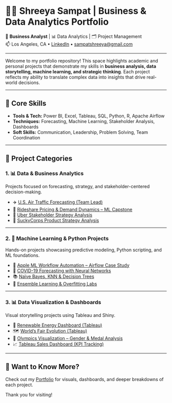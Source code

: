 # 👩‍💼 Shreeya Sampat | Business & Data Analytics Portfolio

📍 **Business Analyst** | 📊 Data Analytics | 🗂️ Project Management  
📫 Los Angeles, CA • [LinkedIn](https://www.linkedin.com/in/shreeyasampat) • sampatshreeya@gmail.com  

---

Welcome to my portfolio repository! This space highlights academic and personal projects that demonstrate my skills in **business analysis, data storytelling, machine learning, and strategic thinking**. Each project reflects my ability to translate complex data into insights that drive real-world decisions.

---

## 🧠 Core Skills

- **Tools & Tech:** Power BI, Excel, Tableau, SQL, Python, R, Apache Airflow  
- **Techniques:** Forecasting, Machine Learning, Stakeholder Analysis, Dashboards  
- **Soft Skills:** Communication, Leadership, Problem Solving, Team Coordination

---

## 📁 Project Categories

### 1. 📊 Data & Business Analytics
Projects focused on forecasting, strategy, and stakeholder-centered decision-making.

- ✈️ [U.S. Air Traffic Forecasting (Team Lead)](./us-air-traffic-forecasting)
- 🚕 [Rideshare Pricing & Demand Dynamics – ML Capstone](./rideshare-pricing-demand-ml) 
- 🚖 [Uber Stakeholder Strategy Analysis](./uber-stakeholder-strategy)
- 🤖 [SuckyCorps Product Strategy Analysis](./suckycorps-product-strategy) 

---

### 2. 🧠 Machine Learning & Python Projects
Hands-on projects showcasing predictive modeling, Python scripting, and ML foundations.

- 🍏 [Apple ML Workflow Automation – Airflow Case Study](./apple-airflow-case-study)
- 🧠 [COVID-19 Forecasting with Neural Networks](./covid19-neural-network)  
- 📚 [Naïve Bayes, KNN & Decision Trees](./ml-classification-models)  
- 🌲 [Ensemble Learning & Overfitting Labs](./ensemble-learning-overfitting)  

---

### 3. 📊 Data Visualization & Dashboards
Visual storytelling projects using Tableau and Shiny.

- 🌿 [Renewable Energy Dashboard (Tableau)](./renewable-energy-dashboard)  
- 🗺️ [World’s Fair Evolution (Tableau)](./worlds-fair-tableau-dashboard)  
- 🥇 [Olympics Visualization – Gender & Medal Analysis](./olympics-visualization-shiny)
- 📈 [Tableau Sales Dashboard (KPI Tracking)](./tableau-sales-dashboard)

---

## 📌 Want to Know More?

Check out my [Portfolio](https://savory-plantain-f46.notion.site/Hey-I-m-Shreeya-Sampat-1d356f971b5f8066bd3bf59a80de754d) for visuals, dashboards, and deeper breakdowns of each project.

Thank you for visiting!
